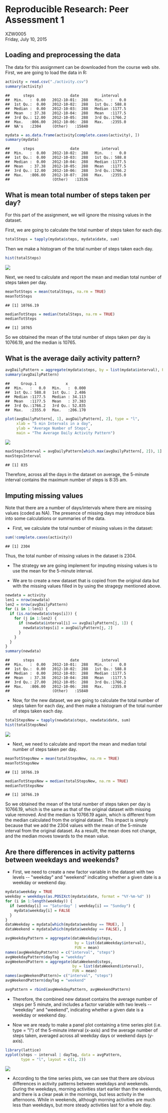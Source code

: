 # Reproducible Research: Peer Assessment 1
XZW0005  
Friday, July 10, 2015  


## Loading and preprocessing the data
The data for this assignment can be downloaded from the course web site. First, we are going to load the data in R:

```r
activity = read.csv("./activity.csv")
summary(activity)
```

```
##      steps                date          interval     
##  Min.   :  0.00   2012-10-01:  288   Min.   :   0.0  
##  1st Qu.:  0.00   2012-10-02:  288   1st Qu.: 588.8  
##  Median :  0.00   2012-10-03:  288   Median :1177.5  
##  Mean   : 37.38   2012-10-04:  288   Mean   :1177.5  
##  3rd Qu.: 12.00   2012-10-05:  288   3rd Qu.:1766.2  
##  Max.   :806.00   2012-10-06:  288   Max.   :2355.0  
##  NA's   :2304     (Other)   :15840
```

```r
mydata = as.data.frame(activity[complete.cases(activity), ])
summary(mydata)
```

```
##      steps                date          interval     
##  Min.   :  0.00   2012-10-02:  288   Min.   :   0.0  
##  1st Qu.:  0.00   2012-10-03:  288   1st Qu.: 588.8  
##  Median :  0.00   2012-10-04:  288   Median :1177.5  
##  Mean   : 37.38   2012-10-05:  288   Mean   :1177.5  
##  3rd Qu.: 12.00   2012-10-06:  288   3rd Qu.:1766.2  
##  Max.   :806.00   2012-10-07:  288   Max.   :2355.0  
##                   (Other)   :13536
```

## What is mean total number of steps taken per day?

For this part of the assignment, we will ignore the missing values in the dataset. 

First, we are going to calculate the total number of steps taken for each day.

```r
totalSteps = tapply(mydata$steps, mydata$date, sum)
```
Then we make a histogram of the total number of steps taken each day.

```r
hist(totalSteps)
```

![](PA1_files/figure-html/stepsHist-1.png) 

Next, we need to calculate and report the mean and median total number of steps taken per day.

```r
meanTotSteps = mean(totalSteps, na.rm = TRUE)
meanTotSteps
```

```
## [1] 10766.19
```

```r
medianTotSteps = median(totalSteps, na.rm = TRUE)
medianTotSteps
```

```
## [1] 10765
```
So we obtained the mean of the total number of steps taken per day is 10766.19, and the median is 10765.

## What is the average daily activity pattern?

```r
avgDailyPattern = aggregate(mydata$steps, by = list(mydata$interval), FUN = mean)
summary(avgDailyPattern)
```

```
##     Group.1             x          
##  Min.   :   0.0   Min.   :  0.000  
##  1st Qu.: 588.8   1st Qu.:  2.486  
##  Median :1177.5   Median : 34.113  
##  Mean   :1177.5   Mean   : 37.383  
##  3rd Qu.:1766.2   3rd Qu.: 52.835  
##  Max.   :2355.0   Max.   :206.170
```

```r
plot(avgDailyPattern[, 1], avgDailyPattern[, 2], type = "l", 
     xlab = "5 min Intervals in a day", 
     ylab = "Average Number of Steps", 
     main = "The Average Daily Activity Pattern")
```

![](PA1_files/figure-html/avgDailyPattern-1.png) 

```r
maxStepsInterval = avgDailyPattern[which.max(avgDailyPattern[, 2]), 1]
maxStepsInterval
```

```
## [1] 835
```
Therefore, across all the days in the dataset on average, the 5-minute interval contains the maximum number of steps is 8:35 am. 

## Imputing missing values
Note that there are a number of days/intervals where there are missing values (coded as NA). The presence of missing days may introduce bias into some calculations or summaries of the data.

*  First, we calculate the total number of missing values in the dataset:

```r
sum(!complete.cases(activity))
```

```
## [1] 2304
```
Thus, the total number of missing values in the dataset is 2304.

* The strategy we are going implement for imputing missing values is to use the mean for the 5-minute interval. 

* We are to create a new dataset that is copied from the original data but with the missing values filled in by using the stragegy mentioned above.

```r
newdata = activity
len1 = nrow(newdata)
len2 = nrow(avgDailyPattern)
for (i in 1:len1) {
  if (is.na(newdata$steps[i])) {
    for (j in 1:len2) {
      if (newdata$interval[i] == avgDailyPattern[j, 1]) {
        newdata$steps[i] = avgDailyPattern[j, 2]
      }
    } 
  }    
}
summary(newdata)
```

```
##      steps                date          interval     
##  Min.   :  0.00   2012-10-01:  288   Min.   :   0.0  
##  1st Qu.:  0.00   2012-10-02:  288   1st Qu.: 588.8  
##  Median :  0.00   2012-10-03:  288   Median :1177.5  
##  Mean   : 37.38   2012-10-04:  288   Mean   :1177.5  
##  3rd Qu.: 27.00   2012-10-05:  288   3rd Qu.:1766.2  
##  Max.   :806.00   2012-10-06:  288   Max.   :2355.0  
##                   (Other)   :15840
```

* Now, for the new dataset, we are going to calculate the total number of steps taken for each day, and then make a histogram of the total number of steps taken each day.

```r
totalStepsNew = tapply(newdata$steps, newdata$date, sum)
hist(totalStepsNew)
```

![](PA1_files/figure-html/stepHistNew-1.png) 

* Next, we need to calculate and report the mean and median total number of steps taken per day.

```r
meanTotStepsNew = mean(totalStepsNew, na.rm = TRUE)
meanTotStepsNew
```

```
## [1] 10766.19
```

```r
medianTotStepsNew = median(totalStepsNew, na.rm = TRUE)
medianTotStepsNew
```

```
## [1] 10766.19
```

So we obtained the mean of the total number of steps taken per day is 10766.19, which is the same as that of the original dataset with missing value removed. And the median is 10766.19 again, which is different from the median calculated from the original dataset. This impact is simply because that we add the 2304 values with the mean of the 5-minute interval from the original dataset. As a resullt, the mean does not change, and the median moves towards to the mean value.

## Are there differences in activity patterns between weekdays and weekends?
* First, we need to create a new factor variable in the dataset with two levels -- "weekday" and "weekend" indicating whether a given date is a weekday or weekend day.

```r
mydata$weekday = TRUE
weekday = weekdays(as.POSIXct(mydata$date, format = "%Y-%m-%d" ))
for (i in 1:length(weekday)) {
  if (weekday[i] == "Saturday" | weekday[i] == "Sunday") {
    mydata$weekday[i] = FALSE
  }
}
dataWeekday = mydata[which(mydata$weekday == TRUE), ]
dataWeekend = mydata[which(mydata$weekday == FALSE), ]

avgWeekdayPattern = aggregate(dataWeekday$steps, 
                               by = list(dataWeekday$interval), 
                               FUN = mean)
names(avgWeekdayPattern) = c("interval", "steps")
avgWeekdayPattern$dayTag = "weekday"
avgWeekendPattern = aggregate(dataWeekend$steps, 
                              by = list(dataWeekend$interval), 
                              FUN = mean)
names(avgWeekendPattern)= c("interval", "steps")
avgWeekendPattern$dayTag = "weekend"

avgPattern = rbind(avgWeekdayPattern, avgWeekendPattern)
```

* Therefore, the combined new dataset contains the average number of steps per 5 minute, and includes a factor variable with two levels -- "weekday" and "weekend", indicating whether a given date is a weekday or weekend day.

* Now we are ready to make a panel plot  containing a time series plot (i.e. type = "l") of the 5-minute interval (x-axis) and the average number of steps taken, averaged across all weekday days or weekend days (y-axis). 

```r
library(lattice)
xyplot(steps ~ interval | dayTag, data = avgPattern, 
       type = "l", layout = c(1, 2))
```

![](PA1_files/figure-html/weekdayPlots-1.png) 

* According to the time series plots, we can see that there are obvious differences in activity patterns between weekdays and weekends. During the weekdays, morning activities start earlier than the weekends, and 
there is a clear peak in the mornings, but less activity in the afternoons. While in weekends, although morning activities are much less than weekdays, but more steady activities last for a whole day.
